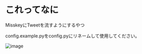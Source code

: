 # これってなに

MisskeyにTweetを流すようにするやつ  


config.example.pyをconfig.pyにリネームして使用してください。

![image](https://user-images.githubusercontent.com/50144466/158747374-75aa5fba-9bc5-4fe0-94cc-ce57c18860be.png)
